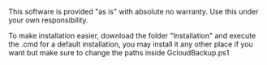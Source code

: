 This software is provided "as is" with absolute no warranty. Use this under your own responsibility.

To make installation easier, download the folder "Installation" and execute the .cmd for a default installation, you may install it any other place if you want 
but make sure to change the paths inside GcloudBackup.ps1